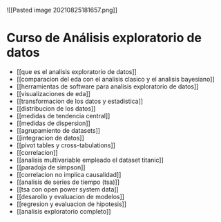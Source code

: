 ![[Pasted image 20210825181657.png]]
# Curso de Análisis exploratorio de datos
* [[que es el analisis exploratorio de datos]]
* [[comparacion del eda con el analisis clasico y el analisis bayesiano]]
* [[herramientas de software para analisis exploratorio de datos]]
* [[visualizaciones de eda]]
* [[transformacion de los datos y estadistica]]
* [[distribucion de los datos]]
* [[medidas de tendencia central]]
* [[medidas de dispersion]]
* [[agrupamiento de datasets]]
* [[integracion de datos]]
* [[pivot tables y cross-tabulations]]
* [[correlacion]]
* [[analisis multivariable empleado el dataset titanic]]
* [[paradoja de simpson]]
* [[correlacion no implica causalidad]]
* [[analisis de series de tiempo (tsa)]]
* [[tsa con open power system data]]
* [[desarollo y evaluacion de modelos]]
* [[regresion y evaluacion de hipotesis]]
* [[analisis exploratorio completo]]
